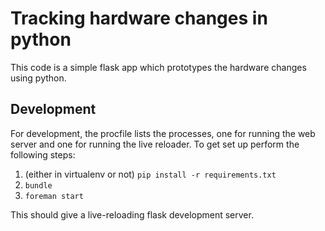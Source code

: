 Tracking hardware changes in python
===================================

This code is a simple flask app which prototypes the hardware changes using python.

Development
-----------

For development, the procfile lists the processes, one for running the web server and one for running the live reloader. To get set up perform the following steps:

1. (either in virtualenv or not) `pip install -r requirements.txt`
2. `bundle`
3. `foreman start`

This should give a live-reloading flask development server.

